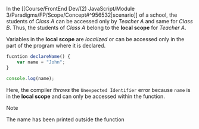 In the [[Course/FrontEnd Dev/(2) JavaScript/Module 3/Paradigms/FP/Scope/Concept#^956532|scenario]] of a school, the students of *Class A* can be accessed only by *Teacher A* and same for *Class B*. Thus, the students of *Class A* belong to the **local scope** for *Teacher A*.


Variables in the **local scope** are *localized* or can be accessed only in the part of the program where it is declared.

```js
fucntion declareName() {
	var name = "John";
}

console.log(name);
```
Here, the compiler *throws* the `Unexpected Identifier` error because `name` is in the **local scope** and can only be accessed within the function.
<br>

> [!note]
> The name has been printed outside the function
